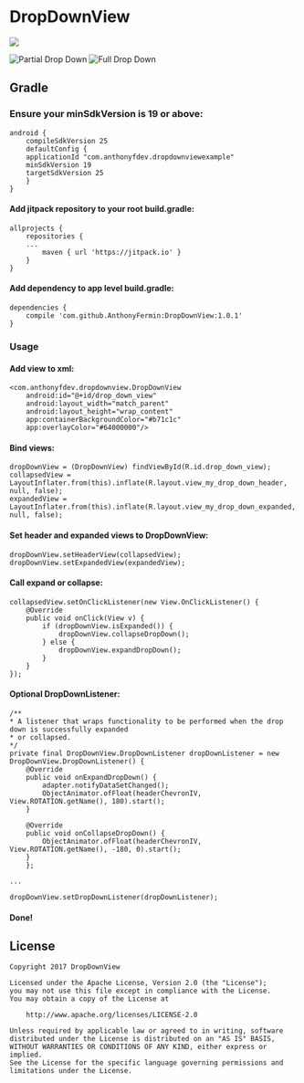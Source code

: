 # DropDownView

[![](https://jitpack.io/v/AnthonyFermin/DropDownView.svg)](https://jitpack.io/#AnthonyFermin/DropDownView)

![Partial Drop Down](https://media.giphy.com/media/26FmQTErmydlNAvks/giphy.gif) ![Full Drop Down](https://media.giphy.com/media/3oKIPeHezv11Zk6y5i/giphy.gif)

## Gradle

### Ensure your minSdkVersion is 19 or above:

```
android {
    compileSdkVersion 25
    defaultConfig {
	applicationId "com.anthonyfdev.dropdownviewexample"
	minSdkVersion 19
	targetSdkVersion 25
    }
}
```

#### Add jitpack repository to your root build.gradle:
```
allprojects {
	repositories {
	...
        maven { url 'https://jitpack.io' }
    }
}
```

#### Add dependency to app level build.gradle:
```
dependencies {
    compile 'com.github.AnthonyFermin:DropDownView:1.0.1'
}
```

### Usage

#### Add view to xml:
```
<com.anthonyfdev.dropdownview.DropDownView
    android:id="@+id/drop_down_view"
    android:layout_width="match_parent"
    android:layout_height="wrap_content"
    app:containerBackgroundColor="#b71c1c"
    app:overlayColor="#64000000"/>
```

#### Bind views:
```
dropDownView = (DropDownView) findViewById(R.id.drop_down_view);
collapsedView = LayoutInflater.from(this).inflate(R.layout.view_my_drop_down_header, null, false);
expandedView = LayoutInflater.from(this).inflate(R.layout.view_my_drop_down_expanded, null, false);
```

#### Set header and expanded views to DropDownView:
```
dropDownView.setHeaderView(collapsedView);
dropDownView.setExpandedView(expandedView);
```

#### Call expand or collapse:
```
collapsedView.setOnClickListener(new View.OnClickListener() {
    @Override
    public void onClick(View v) {
        if (dropDownView.isExpanded()) {
            dropDownView.collapseDropDown();
        } else {
            dropDownView.expandDropDown();
        }
    }
});
```

#### Optional DropDownListener:
```
/**
* A listener that wraps functionality to be performed when the drop down is successfully expanded
* or collapsed.
*/
private final DropDownView.DropDownListener dropDownListener = new DropDownView.DropDownListener() {
	@Override
	public void onExpandDropDown() {
	    adapter.notifyDataSetChanged();
	    ObjectAnimator.ofFloat(headerChevronIV, View.ROTATION.getName(), 180).start();
	}
  
	@Override
	public void onCollapseDropDown() {
	    ObjectAnimator.ofFloat(headerChevronIV, View.ROTATION.getName(), -180, 0).start();
	}
    };
     
...
 
dropDownView.setDropDownListener(dropDownListener);
```

#### Done!

## License

```
Copyright 2017 DropDownView

Licensed under the Apache License, Version 2.0 (the "License");
you may not use this file except in compliance with the License.
You may obtain a copy of the License at

    http://www.apache.org/licenses/LICENSE-2.0
    
Unless required by applicable law or agreed to in writing, software
distributed under the License is distributed on an "AS IS" BASIS,
WITHOUT WARRANTIES OR CONDITIONS OF ANY KIND, either express or implied.
See the License for the specific language governing permissions and
limitations under the License.
```
